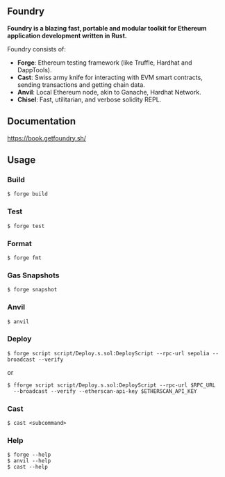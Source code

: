 ## Foundry

**Foundry is a blazing fast, portable and modular toolkit for Ethereum application development written in Rust.**

Foundry consists of:

-   **Forge**: Ethereum testing framework (like Truffle, Hardhat and DappTools).
-   **Cast**: Swiss army knife for interacting with EVM smart contracts, sending transactions and getting chain data.
-   **Anvil**: Local Ethereum node, akin to Ganache, Hardhat Network.
-   **Chisel**: Fast, utilitarian, and verbose solidity REPL.

## Documentation

https://book.getfoundry.sh/

## Usage

### Build

```shell
$ forge build
```

### Test

```shell
$ forge test
```

### Format

```shell
$ forge fmt
```

### Gas Snapshots

```shell
$ forge snapshot
```

### Anvil

```shell
$ anvil
```

### Deploy

```shell
$ forge script script/Deploy.s.sol:DeployScript --rpc-url sepolia --broadcast --verify
```
or
```shell
$ fforge script script/Deploy.s.sol:DeployScript --rpc-url $RPC_URL
  --broadcast --verify --etherscan-api-key $ETHERSCAN_API_KEY
```


### Cast

```shell
$ cast <subcommand>
```

### Help

```shell
$ forge --help
$ anvil --help
$ cast --help
```
